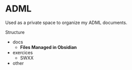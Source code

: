 # ADML


Used as a private space to organize my ADML documents.

Structure

- docs 
  - **Files Managed in Obsidian**
- exercices
  - SWXX 
- other

